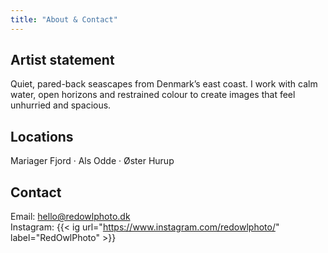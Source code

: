 ```yaml
---
title: "About & Contact"
---
```


## Artist statement
Quiet, pared-back seascapes from Denmark’s east coast. I work with calm
water, open horizons and restrained colour to create images that feel unhurried
and spacious.

## Locations
Mariager Fjord · Als Odde · Øster Hurup

## Contact
Email: [hello@redowlphoto.dk](mailto:hello@redowlphoto.dk)  
Instagram: {{< ig url="https://www.instagram.com/redowlphoto/" label="RedOwlPhoto" >}}
